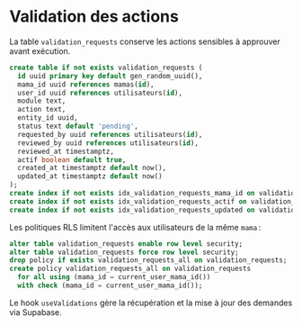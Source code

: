 # Validation des actions

La table `validation_requests` conserve les actions sensibles à approuver avant exécution.

```sql
create table if not exists validation_requests (
  id uuid primary key default gen_random_uuid(),
  mama_id uuid references mamas(id),
  user_id uuid references utilisateurs(id),
  module text,
  action text,
  entity_id uuid,
  status text default 'pending',
  requested_by uuid references utilisateurs(id),
  reviewed_by uuid references utilisateurs(id),
  reviewed_at timestamptz,
  actif boolean default true,
  created_at timestamptz default now(),
  updated_at timestamptz default now()
);
create index if not exists idx_validation_requests_mama_id on validation_requests(mama_id);
create index if not exists idx_validation_requests_actif on validation_requests(actif);
create index if not exists idx_validation_requests_updated on validation_requests(updated_at);
```

Les politiques RLS limitent l'accès aux utilisateurs de la même `mama` :

```sql
alter table validation_requests enable row level security;
alter table validation_requests force row level security;
drop policy if exists validation_requests_all on validation_requests;
create policy validation_requests_all on validation_requests
  for all using (mama_id = current_user_mama_id())
  with check (mama_id = current_user_mama_id());
```

Le hook `useValidations` gère la récupération et la mise à jour des demandes via Supabase.
